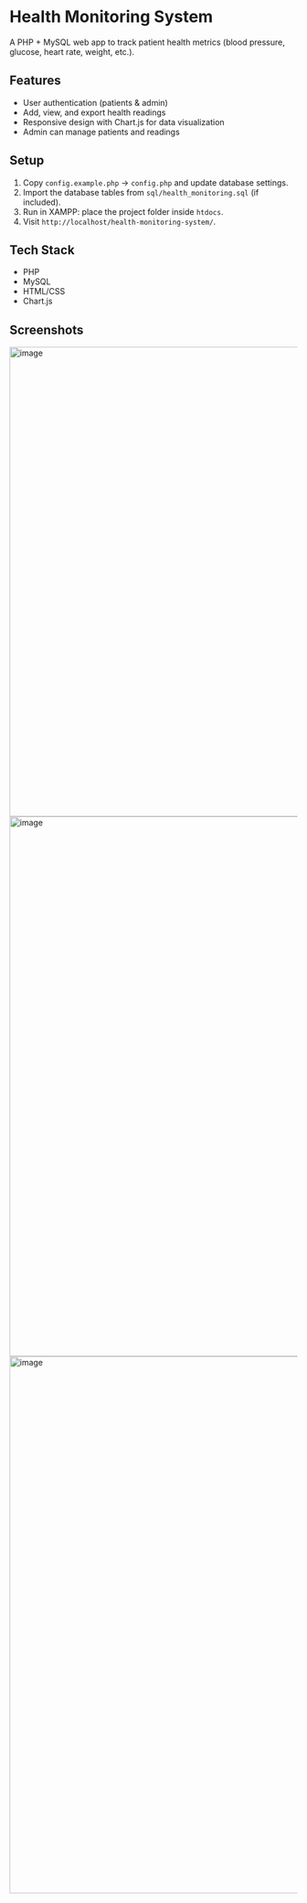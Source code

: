 # Health Monitoring System

A PHP + MySQL web app to track patient health metrics (blood pressure, glucose, heart rate, weight, etc.).

## Features
- User authentication (patients & admin)
- Add, view, and export health readings
- Responsive design with Chart.js for data visualization
- Admin can manage patients and readings

## Setup
1. Copy `config.example.php` → `config.php` and update database settings.
2. Import the database tables from `sql/health_monitoring.sql` (if included).
3. Run in XAMPP: place the project folder inside `htdocs`.
4. Visit `http://localhost/health-monitoring-system/`.

## Tech Stack
- PHP
- MySQL
- HTML/CSS
- Chart.js

## Screenshots
<img width="1497" height="822" alt="image" src="https://github.com/user-attachments/assets/969605dd-08d7-46c7-a8bf-42ddfcb0a05e" />
<img width="1734" height="945" alt="image" src="https://github.com/user-attachments/assets/fa8676c8-9285-4b0f-b000-e0ec1113f8a6" />
<img width="1810" height="940" alt="image" src="https://github.com/user-attachments/assets/fd019199-929e-452e-9f10-72361865dbd9" />
